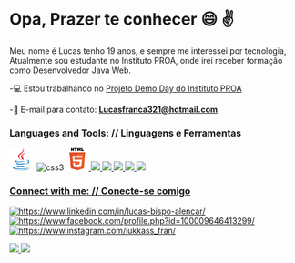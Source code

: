 # Opa, Prazer te conhecer  :smile: :v:

 Meu nome é Lucas tenho 19 anos, e sempre me interessei por tecnologia, Atualmente sou estudante no Instituto PROA,
 onde irei receber formação como Desenvolvedor Java Web.
 
-💻 Estou trabalhando no [Projeto Demo Day do Instituto PROA](https://github.com/Proa-Group-3/Project-PCD)

-📧 E-mail para contato: **Lucasfranca321@hotmail.com**
 


<h3 align="left">Languages and Tools: // Linguagens e Ferramentas 
</h3><p align="left"  target=> <img src="https://raw.githubusercontent.com/devicons/devicon/master/icons/java/java-original.svg"  width="40" height="40"  alt="javascript" width="40" height="40"/> <img  target="_blank">  
<img src = "https://raw.githubusercontent.com/devicons/devicon /master/icons/css3/css3-original-wordmark.svg "alt =" css3 "width =" 40 "height =" 40 "/> </a> <a href =" https://www.w3.org / html / "target =" blank "/> 
<img src="https://raw.githubusercontent.com/devicons/devicon/master/icons/html5/html5-original-wordmark.svg "alt =" html5 "width = "40" height = "40" src="https://img.icons8.com/color/48/000000/javascript.png"/>
<img src="https://img.icons8.com/color/48/000000/javascript.png"/>
<img src="https://img.icons8.com/color/48/000000/git.png"/>
<img src="https://img.icons8.com/fluent/48/000000/mysql-logo.png"/>
<img src="https://img.icons8.com/color/48/000000/spring-logo.png"/>
<img src="https://img.icons8.com/color/48/000000/bootstrap.png"/>



<h3 align="left">Connect with me: // Conecte-se comigo
</h3><p align="left"><a href="https://www.linkedin.com/in/lucas-bispo-alencar/" target="blank"><img src="https://img.icons8.com/doodle/48/000000/linkedin--v2.png" alt="https://www.linkedin.com/in/lucas-bispo-alencar/" height="40" width="40" /></a>
<a href="https://www.facebook.com/profile.php?id=100009646413299/" target="blank"><img src="https://img.icons8.com/doodle/48/000000/facebook-new.png" alt="https://www.facebook.com/profile.php?id=100009646413299/" height="40" width="40" /></a>
<a href="https://www.instagram.com/lukkass_fran/" target="blank"><img src="https://img.icons8.com/doodle/48/000000/instagram-new.png" alt="https://www.instagram.com/lukkass_fran/" height="40" width="40" /></a><br>


 
<div>
  <a href="https://github.com/Mrrobot-SP">
  <img height="160em" src="https://github-readme-stats.vercel.app/api?username=Mrrobot-SP&show_icons=true&theme=dracula&include_all_commits=true&count_private=true"/>
  <img height="160em" src="https://github-readme-stats.vercel.app/api/top-langs/?username=Mrrobot-SP&layout=compact&langs_count=7&theme=dracula"/>
</div>
